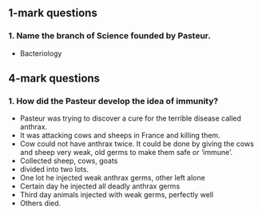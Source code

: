 ## 1-mark questions
### 1. Name the branch of Science founded by Pasteur.
* Bacteriology
## 4-mark questions
### 1. How did the Pasteur develop the idea of immunity?
* Pasteur was trying to discover a cure for the terrible disease called anthrax.
* It was attacking cows and sheeps in France and killing them.
* Cow could not have anthrax twice. It could be done by giving the cows and sheep very weak, old germs to make them safe or ‘immune’.
* Collected sheep, cows, goats 
* divided into two lots. 
* One lot he injected weak anthrax germs, other left alone
* Certain day he injected all deadly anthrax germs
* Third day animals injected with weak germs, perfectly well
* Others died.
